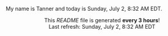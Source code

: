 My name is Tanner and today is Sunday, July 2, 8:32 AM EDT.

<p align="center">This <i>README</i> file is generated <b>every 3 hours</b>!</br>Last refresh: Sunday, July 2, 8:32 AM EDT<br /></p>
